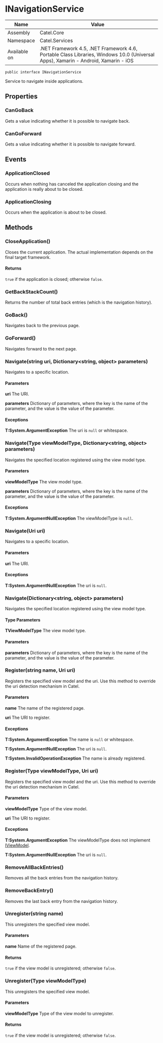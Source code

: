 

# INavigationService

Name|Value
---|---
Assembly|Catel.Core
Namespace|Catel.Services
Available on|.NET Framework 4.5, .NET Framework 4.6, Portable Class Libraries, Windows 10.0 (Universal Apps), Xamarin - Android, Xamarin - iOS

```
public interface INavigationService
```

Service to navigate inside applications.



## Properties

### CanGoBack

Gets a value indicating whether it is possible to navigate back.



### CanGoForward

Gets a value indicating whether it is possible to navigate forward.



## Events

### ApplicationClosed

Occurs when nothing has canceled the application closing and the application is really about to be closed.



### ApplicationClosing

Occurs when the application is about to be closed.



## Methods

### CloseApplication()

Closes the current application. The actual implementation depends on the final target framework.

#### Returns

```true``` if the application is closed; otherwise ```false```.



### GetBackStackCount()

Returns the number of total back entries (which is the navigation history).



### GoBack()

Navigates back to the previous page.



### GoForward()

Navigates forward to the next page.



### Navigate(string uri, Dictionary<string, object> parameters)

Navigates to a specific location.

#### Parameters

**uri**
The URI.

**parameters**
Dictionary of parameters, where the key is the name of the parameter, 
    and the value is the value of the parameter.

#### Exceptions

**T:System.ArgumentException**
The uri is ```null``` or whitespace.



### Navigate(Type viewModelType, Dictionary<string, object> parameters)

Navigates the specified location registered using the view model type.

#### Parameters

**viewModelType**
The view model type.

**parameters**
Dictionary of parameters, where the key is the name of the parameter, 
    and the value is the value of the parameter.

#### Exceptions

**T:System.ArgumentNullException**
The viewModelType is ```null```.



### Navigate(Uri uri)

Navigates to a specific location.

#### Parameters

**uri**
The URI.

#### Exceptions

**T:System.ArgumentNullException**
The uri is ```null```.



### Navigate<TViewModelType>(Dictionary<string, object> parameters)

Navigates the specified location registered using the view model type.

#### Type Parameters

**TViewModelType**
The view model type.

#### Parameters

**parameters**
Dictionary of parameters, where the key is the name of the parameter, 
    and the value is the value of the parameter.



### Register(string name, Uri uri)

Registers the specified view model and the uri. Use this method to override the uri
    detection mechanism in Catel.

#### Parameters

**name**
The name of the registered page.

**uri**
The URI to register.

#### Exceptions

**T:System.ArgumentException**
The name is ```null``` or whitespace.

**T:System.ArgumentNullException**
The uri is ```null```.

**T:System.InvalidOperationException**
The name is already registered.



### Register(Type viewModelType, Uri uri)

Registers the specified view model and the uri. Use this method to override the uri
    detection mechanism in Catel.

#### Parameters

**viewModelType**
Type of the view model.

**uri**
The URI to register.

#### Exceptions

**T:System.ArgumentException**
The viewModelType does not implement [IViewModel](#).

**T:System.ArgumentNullException**
The uri is ```null```.



### RemoveAllBackEntries()

Removes all the back entries from the navigation history.



### RemoveBackEntry()

Removes the last back entry from the navigation history.



### Unregister(string name)

This unregisters the specified view model.

#### Parameters

**name**
Name of the registered page.

#### Returns

```true``` if the view model is unregistered; otherwise ```false```.



### Unregister(Type viewModelType)

This unregisters the specified view model.

#### Parameters

**viewModelType**
Type of the view model to unregister.

#### Returns

```true``` if the view model is unregistered; otherwise ```false```.



